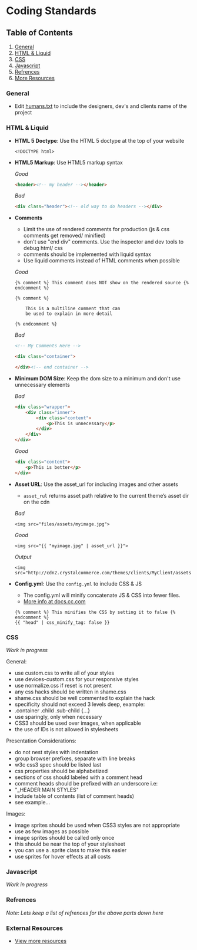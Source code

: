 # Coding Standards

## Table of Contents

  1. [General](#general)
  1. [HTML & Liquid](#html)
  1. [CSS](#css)
  1. [Javascript](#arrays)
  1. [Refrences](#refrences)
  1. [More Resources](#moreresources)
  
### <a name='general'>General</a>

- Edit [humans.txt](https://github.com/crystalcommerce/Heisenberg/blob/master/humans.txt) to include the designers, dev's and clients name of the project

### <a name='html'>HTML & Liquid</a>

- **HTML 5 Doctype**: Use the HTML 5 doctype at the top of your website

    `<!DOCTYPE html>`

- **HTML5 Markup**: Use HTML5 markup syntax

    *Good*
    ```html
    <header><!-- my header --></header>
    ```

    *Bad*
    ```html
    <div class="header"><!-- old way to do headers --></div>
    ```

- **Comments**
    - Limit the use of rendered comments for production (js & css comments get removed/ minified)
    - don't use "end div" comments. Use the inspector and dev tools to debug html/ css
    - comments should be implemented with liquid syntax
    - Use liquid comments instead of HTML comments when possible

    *Good*
    ```liquid
    {% comment %} This comment does NOT show on the rendered source {% endcomment %}

    {% comment %}

        This is a multiline comment that can
        be used to explain in more detail

    {% endcomment %}

    ```

    *Bad*
    ```html
    <!-- My Comments Here -->

    <div class="container">

    </div><!-- end container -->
    ```
- **Minimum DOM Size**: Keep the dom size to a minimum and don't use unnecessary elements

    *Bad*
    ```html
    <div class="wrapper">
        <div class="inner">
            <div class="content">
                <p>This is unnecessary</p>
            </div>
        </div>
    </div>
    ```

    *Good*
    ```html
    <div class="content">
        <p>This is better</p>
    </div>
    ```
    
- **Asset URL**: Use the asset_url for including images and other assets
    - `asset_rul` returns asset path relative to the current theme’s asset dir on the cdn

    *Bad*
    ```liquid
    <img src="files/assets/myimage.jpg">
    ```
    
    *Good*
    ```liquid
    <img src="{{ "myimage.jpg" | asset_url }}">
    ```

    *Output*
    ```liquid
    <img src="http://cdn2.crystalcommerce.com/themes/clients/MyClient/assets/myimage.jpg">
    ```
    
- **Config.yml**: Use the `config.yml` to include CSS & JS
    - The config.yml will minify concatenate JS & CSS into fewer files.
    - [More info at docs.cc.com](http://docs.crystalcommerce.com/features/theme_config.html)

    ```liquid
    {% comment %} This minifies the CSS by setting it to false {% endcomment %}
    {{ "head" | css_minify_tag: false }}
    ```

### <a name='css'>CSS</a>

*Work in progress*

General:
- use custom.css to write all of your styles
- use devices-custom.css for your responsive styles
- use normalize.css if reset is not present
- any css hacks should be written in shame.css
- shame.css should be well commented to explain the hack
- specificity should not exceed 3 levels deep, example:
- .container .child .sub-child {…}
- use sparingly, only when necessary
- CSS3 should be used over images, when applicable
- the use of IDs is not allowed in stylesheets 

Presentation Considerations:
- do not nest styles with indentation
- group browser prefixes, separate with line breaks
- w3c css3 spec should be listed last
- css properties should be alphabetized 
- sections of css should labeled with a comment head
- comment heads should be prefixed with an underscore i.e:
- "_HEADER MAIN STYLES"
- include table of contents (list of comment heads)
- see example...

Images:
- image sprites should be used when CSS3 styles are not appropriate
- use as few images as possible
- image sprites should be called only once
- this should be near the top of your stylesheet
- you can use a .sprite class to make this easier
- use sprites for hover effects at all costs


### <a name='javascript'>Javascript</a>

*Work in progress*


### <a name='refrences'>Refrences</a>

*Note: Lets keep a list of refrences for the above parts down here*


### <a name='moreresources'>External Resources</a>

- [View more resources](https://github.com/crystalcommerce/Heisenberg/wiki/External-Resources)
